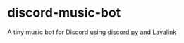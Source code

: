 # discord-music-bot
A tiny music bot for Discord using [discord.py](https://github.com/rapptz/discord.py) and [Lavalink](https://github.com/lavalink-devs/Lavalink)
